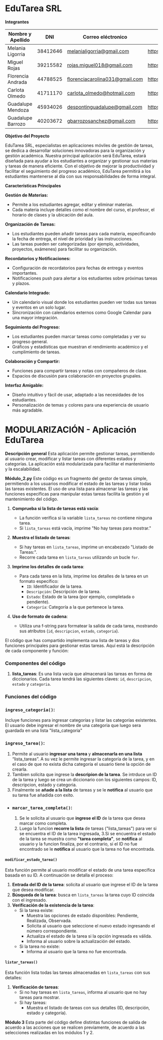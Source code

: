 # EduTarea SRL
**Integrantes**

| Nombre y  Apellido  |    DNI    | Correo eléctronico        | Link Git Hub |
|---------------------|-----------|---------------------------|--------------
| Melania Ligorria    | 38412646  | melanialigorria@gmail.com | https://github.com/mel-ligorria
| Miguel Rojas        | 39215582  | rojas.miguel018@gmail.com | https://github.com/Migueerm/ejercitacion-ispc
| Florencia Andrada   | 44788525  | florenciacarolina031@gmail.com | https://github.com/Flor3ncia-Andr4d4
| Carlota Olmedo      | 41711170  | carlota_olmedo@hotmail.com| https://github.com/caolmedo
| Guadalupe Mendoza   | 45934026  | despontinguadalupe@gmail.com |https://github.com/Guadamendoza/SolucionesPracticas 
| Guadalupe Barrozo   | 40203672  | gbarrozosanchez@gmail.com | https://github.com/Guadalupe-S

**Objetivo del Proyecto**

EduTarea SRL, especialistas en aplicaciones móviles de gestión de tareas, se dedica a desarrollar soluciones innovadoras para la organización y gestión académica. Nuestra principal aplicación será EduTarea, estará diseñada para ayudar a los estudiantes a organizar y gestionar sus materias y tareas de manera eficiente. Con el objetivo de mejorar la productividad y facilitar el seguimiento del progreso académico, EduTarea permitirá a los estudiantes mantenerse al día con sus responsabilidades de forma integral.

**Características Principales**

**Gestión de Materias:**
- Permite a los estudiantes agregar, editar y eliminar materias.
- Cada materia incluye detalles como el nombre del curso, el profesor, el horario de clases y la ubicación del aula.
  
**Organización de Tareas:**
- Los estudiantes pueden añadir tareas para cada materia, especificando la fecha de entrega, el nivel de prioridad y las instrucciones.
- Las tareas pueden ser categorizadas (por ejemplo, actividades, proyectos, exámenes) para facilitar su organización.

**Recordatorios y Notificaciones:**
- Configuración de recordatorios para fechas de entrega y eventos importantes.
- Notificaciones push para alertar a los estudiantes sobre próximas tareas y plazos.

**Calendario Integrado:**
- Un calendario visual donde los estudiantes pueden ver todas sus tareas y eventos en un solo lugar.
- Sincronización con calendarios externos como Google Calendar para una mayor integración.
  
**Seguimiento del Progreso:**
- Los estudiantes pueden marcar tareas como completadas y ver su progreso general.
- Gráficos y estadísticas que muestran el rendimiento académico y el cumplimiento de tareas.
  
**Colaboración y Compartir:**
- Funciones para compartir tareas y notas con compañeros de clase.
- Espacios de discusión para colaboración en proyectos grupales.

**Interfaz Amigable:**
- Diseño intuitivo y fácil de usar, adaptado a las necesidades de los estudiantes.
- Personalización de temas y colores para una experiencia de usuario más agradable.


# MODULARIZACIÓN - Aplicación EduTarea

**Descripción general**
Esta aplicación permite gestionar tareas, permitiendo al usuario crear, modificar y listar tareas con diferentes estados y categorías. La aplicación está modularizada para facilitar el mantenimiento y la escalabilidad.


**Módulo_2.py**
Este código es un fragmento del gestor de tareas simple, permitiendo a los usuarios modificar el estado de las tareas y listar todas las tareas existentes. El uso de una lista para almacenar las tareas y las funciones específicas para manipular estas tareas facilita la gestión y el mantenimiento del código.

1. **Comprueba si la lista de tareas está vacía**:
   - La función verifica si la variable `lista_tareas` no contiene ninguna tarea.
   - Si `lista_tareas` está vacía, imprime "No hay tareas para mostrar."

2. **Muestra el listado de tareas**:
   - Si hay tareas en `lista_tareas`, imprime un encabezado "Listado de Tareas:".
   - Recorre cada tarea en `lista_tareas` utilizando un bucle `for`.

3. **Imprime los detalles de cada tarea**:
   - Para cada tarea en la lista, imprime los detalles de la tarea en un formato específico:
     - `ID`: Identificador de la tarea.
     - `Descripción`: Descripción de la tarea.
     - `Estado`: Estado de la tarea (por ejemplo, completada o pendiente).
     - `Categoría`: Categoría a la que pertenece la tarea.

4. **Uso de formato de cadena**:
   - Utiliza una f-string para formatear la salida de cada tarea, mostrando sus atributos (`id`, `descripcion`, `estado`, `categoria`).

El código que has compartido implementa una lista de tareas y dos funciones principales para gestionar estas tareas. Aquí está la descripción de cada componente y función:

### Componentes del código

1. **lista_tareas**:  Es una lista vacía que almacenará las tareas en forma de diccionarios. Cada tarea tendrá las siguientes claves: `id`, `descripcion`, `estado` y `categoria`.

### Funciones del código

### `ingreso_categoria()`:  
Incluye funciones para ingresar categorías y listar las categorías existentes. El usuario debe ingresar el nombre de una categoria que luego sera guardada en una lista "lista_categoria"

  ### `ingreso_tarea()`:
  1. Permite al usuario **ingresar una tarea** y **almacenarla en una lista** “lista_tareas”.   A su vez le permite ingresar 
 la categoría de la tarea, y en el caso de que no exista dicha categoría el usuario tiene la opción de crearla.
 2. Tambien solicita que ingrese la **descripion de la tarea**. Se intrduce un ID de la tarea y luego se crea un diccionario con los siguientes campos: ID, descripcion, estado y categoria.
3. Finalmente se **añade a la lista** de tareas y se le **notifica** al usuario que su tarea fue añadida con exito.
  
- ### `marcar_tarea_completa()`:
  1. Se le solicita al usuario que **ingrese el ID** de la tarea que desea marcar como completa.
  2. Luego la funcion **recorre la lista** de tareas ("lista_tareas") para ver si se encuentra el ID de la tarea ingresada, 
  3.Si se encuentra el estado de la tarea se muestra como **"tarea completa"**, se **notifica** al usuario y la funcion finaliza, por el contrario, si el ID  no fue encontrado se le **notifica** al usuario que la tarea no fue encontrada.  
####  `modificar_estado_tarea()`
Esta función permite al usuario modificar el estado de una tarea específica basada en su ID. A continuación se detalla el proceso:

1. **Entrada del ID de la tarea**: solicita al usuario que ingrese el ID de la tarea que desea modificar.
2. **Búsqueda de la tarea**: busca en `lista_tareas` la tarea cuyo ID coincida con el ingresado.
3. **Verificación de la existencia de la tarea**:
   - Si la tarea existe:
     - Muestra las opciones de estado disponibles: Pendiente, Realizada, Observada.
     - Solicita al usuario que seleccione el nuevo estado ingresando el número correspondiente.
     - Actualiza el estado de la tarea si la opción ingresada es válida.
     - Informa al usuario sobre la actualización del estado.
   - Si la tarea no existe:
     - Informa al usuario que la tarea no fue encontrada.

#### `listar_tareas()`
Esta función lista todas las tareas almacenadas en `lista_tareas` con sus detalles:

1. **Verificación de tareas**:
   - Si no hay tareas en `lista_tareas`, informa al usuario que no hay tareas para mostrar.
   - Si hay tareas:
     - Muestra el listado de tareas con sus detalles (ID, descripción, estado y categoría).



**Módulo 3** 
Esta parte del código define distintas funciones de salida de acuerdo a las acciones que se realicen previamente, de acuerdo a las selecciones realizadas en los módulos 1 y 2. 
